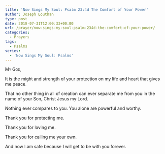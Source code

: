 ```yaml
---
title: 'Now Sings My Soul: Psalm 23:4d The Comfort of Your Power'
author: Joseph Louthan
type: post
date: 2018-07-31T12:00:33+00:00
url: /prayer/now-sings-my-soul-psalm-234d-the-comfort-of-your-power/
categories:
  - Prayers
tags:
  - Psalms
series:
  - 'Now Sings My Soul: Psalms'
---
```

<div style="font-variant: small-caps;">
  My God,
</div>  

It is the might and strength of your protection on my life and heart that gives me peace.  

That no other thing in all of creation can ever separate me from you in the name of your Son, Christ Jesus my Lord.  

Nothing ever compares to you. You alone are powerful and worthy.  

Thank you for protecting me.  

Thank you for loving me.  

Thank you for calling me your own.  

And now I am safe because I will get to be with you forever.
